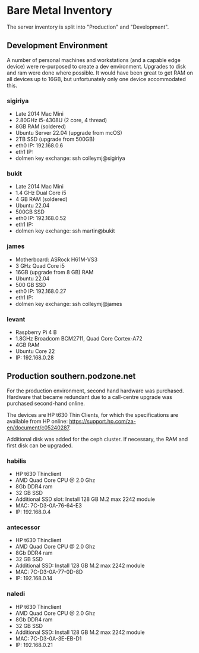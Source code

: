 # Bare Metal Inventory

The server inventory is split into "Production" and "Development".

## Development Environment

A number of personal machines and workstations (and a capable edge device) were re-purposed to create a dev environment. Upgrades to disk and ram were done where possible. It would have been great to get RAM on all devices up to 16GB, but unfortunately only one device accommodated this.

### sigiriya

- Late 2014 Mac Mini
- 2.80GHz i5-4308U (2 core, 4 thread)
- 8GB RAM (soldered)
- Ubuntu Server 22.04 (upgrade from mcOS)
- 2TB SSD (upgrade from 500GB)
- eth0 IP: 192.168.0.6
- eth1 IP:
- dolmen key exchange: ssh colleymj@sigiriya

### bukit

- Late 2014 Mac Mini
- 1.4 GHz Dual Core i5
- 4 GB RAM (soldered)
- Ubuntu 22.04
- 500GB SSD
- eth0 IP: 192.168.0.52
- eth1 IP:
- dolmen key exchange: ssh martin@bukit

### james

- Motherboard: ASRock H61M-VS3
- 3 GHz Quad Core i5
- 16GB (upgrade from 8 GB) RAM
- Ubuntu 22.04
- 500 GB SSD
- eth0 IP: 192.168.0.27
- eth1 IP:
- dolmen key exchange: ssh colleymj@james

### levant

- Raspberry Pi 4 B
- 1.8GHz Broadcom BCM2711, Quad Core Cortex-A72
- 4GB RAM
- Ubuntu Core 22
- IP: 192.168.0.28

## Production southern.podzone.net

For the production environment, second hand hardware was purchased. Hardware that became redundant due to a call-centre upgrade was purchased second-hand online.

The devices are HP t630 Thin Clients, for which the specifications are available from HP online: <https://support.hp.com/za-en/document/c05240287>.

Additional disk was added for the ceph cluster. If necessary, the RAM and first disk can be upgraded.

### habilis

- HP t630 Thinclient
- AMD Quad Core CPU @ 2.0 Ghz
- 8Gb DDR4 ram
- 32 GB SSD
- Additional SSD slot: Install 128 GB M.2 max 2242 module
- MAC: 7C-D3-0A-76-64-E3
- IP: 192.168.0.4

### antecessor

- HP t630 Thinclient
- AMD Quad Core CPU @ 2.0 Ghz
- 8Gb DDR4 ram
- 32 GB SSD
- Additional SSD: Install 128 GB M.2 max 2242 module
- MAC: 7C-D3-0A-77-0D-8D
- IP: 192.168.0.14

### naledi

- HP t630 Thinclient
- AMD Quad Core CPU @ 2.0 Ghz
- 8Gb DDR4 ram
- 32 GB SSD
- Additional SSD: Install 128 GB M.2 max 2242 module
- MAC: 7C-D3-0A-3E-EB-D1
- IP: 192.168.0.21

